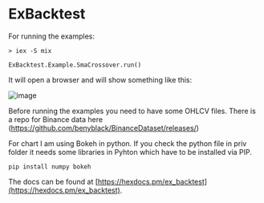 # ExBacktest

For running the examples:
```
> iex -S mix

ExBacktest.Example.SmaCrossover.run()
```

It will open a browser and will show something like this:

![image](https://user-images.githubusercontent.com/772474/62280598-8c8bd800-b44c-11e9-89da-97f87538c778.png)

Before running the examples you need to have some OHLCV files. There is a repo for Binance data here (https://github.com/benyblack/BinanceDataset/releases/)

For chart I am using Bokeh in python. If you check the python file in priv folder it needs some libraries in Pyhton which have to be installed via PIP.
```
pip install numpy bokeh
```
The docs can be found at [https://hexdocs.pm/ex_backtest](https://hexdocs.pm/ex_backtest).


